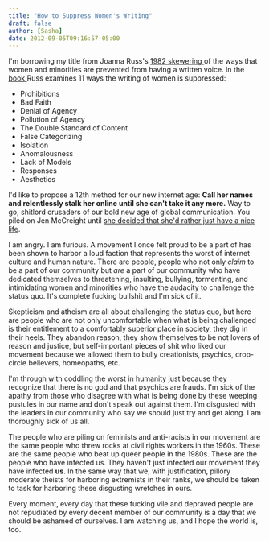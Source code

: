 ```yaml
---
title: "How to Suppress Women's Writing"
draft: false
author: [Sasha]
date: 2012-09-05T09:16:57-05:00
---
```


I'm borrowing my title from Joanna Russ's [1982 skewering ](http://www.amazon.com/Suppress-Womens-Writing-Joanna-Russ/dp/0292724454)of the ways that women and minorities are prevented from having a written voice. In the [book ](http://www.amazon.com/Suppress-Womens-Writing-Joanna-Russ/dp/0292724454)Russ examines 11 ways the writing of women is suppressed:

* Prohibitions
* Bad Faith
* Denial of Agency
* Pollution of Agency
* The Double Standard of Content
* False Categorizing
* Isolation
* Anomalousness
* Lack of Models
* Responses
* Aesthetics

I'd like to propose a 12th method for our new internet age: __Call her names and relentlessly stalk her online until she can't take it any more.__ Way to go, shitlord crusaders of our bold new age of global communication. You piled on Jen McCreight until [she decided that she'd rather just have a nice life](http://freethoughtblogs.com/blaghag/2012/09/goodbye-for-now/).

I am angry. I am furious. A movement I once felt proud to be a part of has been shown to harbor a loud faction that represents the worst of internet culture and human nature. There are people, people who not only _claim_ to be a part of our community but _are_ a part of our community who have dedicated themselves to threatening, insulting, bullying, tormenting, and intimidating women and minorities who have the audacity to challenge the status quo. It's complete fucking bullshit and I'm sick of it.

Skepticism and atheism are all about challenging the status quo, but here are people who are not only uncomfortable when what is being challenged is their entitlement to a comfortably superior place in society, they dig in their heels. They abandon reason, they show themselves to be not lovers of reason and justice, but self-important pieces of shit who liked our movement because we allowed them to bully creationists, psychics, crop-circle believers, homeopaths, etc.

I'm through with coddling the worst in humanity just because they recognize that there is no god and that psychics are frauds. I'm sick of the apathy from those who disagree with what is being done by these weeping pustules in our name and don't speak out against them. I'm disgusted with the leaders in our community who say we should just try and get along. I am thoroughly sick of us all.

The people who are piling on feminists and anti-racists in our movement are the same people who threw rocks at civil rights workers in the 1960s. These are the same people who beat up queer people in the 1980s. These are the people who have infected us. They haven't just infected our movement they have infected __us__. In the same way that we, with justification, pillory moderate theists for harboring extremists in their ranks, we should be taken to task for harboring these disgusting wretches in ours.

Every moment, every day that these fucking vile and depraved people are not repudiated by every decent member of our community is a day that we should be ashamed of ourselves. I am watching us, and I hope the world is, too.